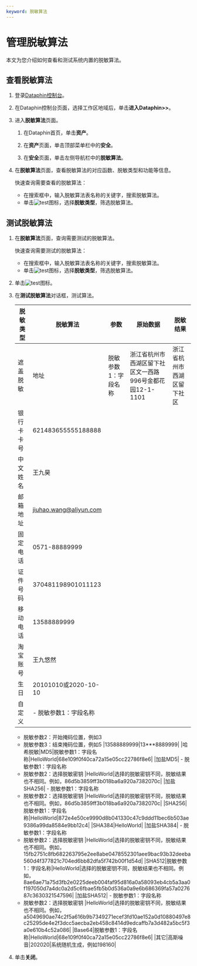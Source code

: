 ```yaml
---
keyword: 脱敏算法
---
```


# 管理脱敏算法

本文为您介绍如何查看和测试系统内置的脱敏算法。

## 查看脱敏算法

1.  登录[Dataphin控制台](https://dataphin.console.aliyun.com/workingArea)。

2.  在Dataphin控制台页面，选择工作区地域后，单击**进入Dataphin\>\>**。

3.  进入**脱敏算法**页面。

    1.  在Dataphin首页，单击**资产**。

    2.  在**资产**页面，单击顶部菜单栏中的**安全**。

    3.  在**安全**页面，单击左侧导航栏中的**脱敏算法**。

4.  在**脱敏算法**页面，查看脱敏算法的对应函数、脱敏类型和功能等信息。

    快速查询需要查看的脱敏算法：

    -   在搜索框中，输入脱敏算法表名称的关键字，搜索脱敏算法。
    -   单击![test](https://static-aliyun-doc.oss-accelerate.aliyuncs.com/assets/img/zh-CN/1769966951/p135777.png)图标，选择**脱敏类型**，筛选脱敏算法。

## 测试脱敏算法

1.  在**脱敏算法**页面，查询需要测试的脱敏算法。

    快速查询需要测试的脱敏算法：

    -   在搜索框中，输入脱敏算法表名称的关键字，搜索脱敏算法。
    -   单击![test](https://static-aliyun-doc.oss-accelerate.aliyuncs.com/assets/img/zh-CN/1769966951/p135777.png)图标，选择**脱敏类型**，筛选脱敏算法。
2.  单击![test](https://static-aliyun-doc.oss-accelerate.aliyuncs.com/assets/img/zh-CN/1769966951/p135780.png)图标。

3.  在**测试脱敏算法**对话框，测试算法。

    |脱敏类型|脱敏算法|参数|原始数据|脱敏结果|
    |----|----|--|----|----|
    |遮盖脱敏|地址|脱敏参数1：字段名称|浙江省杭州市西湖区留下社区文一西路996号金都花园12-1-1101|浙江省杭州市西湖区留下社区|
    |银行卡卡号|621483655555188888|
    |中文姓名|王九昊|
    |邮箱地址|jiuhao.wang@aliyun.com|
    |固定电话|0571-88889999|
    |证件号码|370481198901011123|
    |移动电话|13588889999|
    |淘宝账号|王九悠然|
    |生日|20101010或2020-10-10|
    |自定义|    -   脱敏参数1：字段名称
    -   脱敏参数2：开始掩码位置，例如3
    -   脱敏参数3：结束掩码位置，例如5
|13588889999|13\*\*\*8889999|
    |哈希脱敏|MD5|脱敏参数1：字段名称|HelloWorld|68e109f0f40ca72a15e05cc22786f8e6|
    |加盐MD5|    -   脱敏参数1：字段名称
    -   脱敏参数2：选择脱敏密钥
|HelloWorld|选择的脱敏密钥不同，脱敏结果也不相同。例如，86d5b3859ff3b018ba6a920a7382070c|
    |加盐SHA256|    -   脱敏参数1：字段名称
    -   脱敏参数2：选择脱敏密钥
|HelloWorld|选择的脱敏密钥不同，脱敏结果也不相同。例如，86d5b3859ff3b018ba6a920a7382070c|
    |SHA256|脱敏参数1：字段名称|HelloWorld|872e4e50ce9990d8b041330c47c9ddd11bec6b503ae9386a99da8584e9bb12c4|
    |SHA384|HelloWorld|
    |加盐SHA384|    -   脱敏参数1：字段名称
    -   脱敏参数2：选择脱敏密钥
|HelloWorld|选择的脱敏密钥不同，脱敏结果也不相同。例如，15fb2751c8fb682263795e2ee8abe0478552301aee9bac93b32deeba560d4f377821c704ed6bb82dfa5f742b00f1d54d|
    |SHA512|脱敏参数1：字段名称|HelloWorld|选择的脱敏密钥不同，脱敏结果也不相同。例如，8ae6ae71a75d3fb2e0225deeb004faf95d816a0a58093eb4cb5a3aa0f197050d7a4dc0a2d5c6fbae5fb5b0d536a0a9e6b686369fa57a027687c3630321547596|
    |加盐SHA512|    -   脱敏参数1：字段名称
    -   脱敏参数2：选择脱敏密钥
|HelloWorld|选择的脱敏密钥不同，脱敏结果也不相同。例如，a5049690ae74c2f5a616b9b7349271ecef3fd10ae152a0d10880497e8c25295de4e2f3dcc5aecba2eb458c8414d9edcaffb7a3d482a5bc5f3a0e610b4c52a086|
    |Base64|脱敏参数1：字段名称|HelloWorld|68e109f0f40ca72a15e05cc22786f8e6|
    |其它|高斯噪音|202020|系统随机生成，例如198160|

4.  单击**关闭**。


